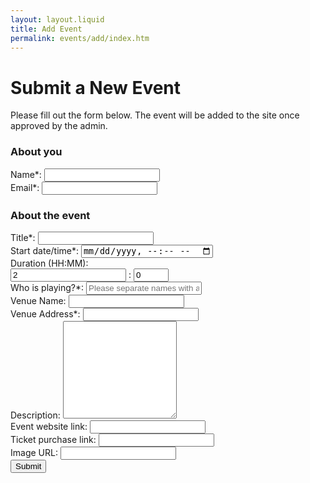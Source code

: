 ```yaml
---
layout: layout.liquid
title: Add Event
permalink: events/add/index.htm
---
```


# Submit a New Event

Please fill out the form below. The event will be added to the site once approved by the admin.

<form 
  class="new-event-form" 
  name="new-event-form" 
  method="POST" 
  action="/.netlify/functions/createEvent" 
>
  <input 
    type="hidden" 
    name="subject" 
    value="New Event Submission" 
  />
  <h3>About you</h3>
	<div class="form-field-container">
		<label for="username">Name*: </label>
		<input name="username" type="text" required>
	</div>
	<div class="form-field-container">
		<label for="email">Email*: </label>
		<input name="email" type="email" required>
	</div>
  <h3>About the event</h3>
	<div class="form-field-container">
		<label for="name">Title*: </label>
		<input name="name" type="text" required>
	</div>
	<div class="form-field-container">
		<label for="start">Start date/time*: </label>
		<input name="start" type="datetime-local" required>
	</div>
	<div class="form-field-container">
		<label for="hours">Duration (HH:MM): </label>
    <div class="form-field-group-duration">
      <input name="hours" type="number" value="2" min="0">
      :
      <input 
        name="minutes" 
        type="number" 
        value="0" 
        min="0" 
        max="59"
      >
    </div>
	</div>
	<div class="form-field-container">
		<label for="artists">Who is playing?*: </label>
		<input 
      name="artists" 
      type="text" 
      placeholder="Please separate names with a comma"
      required
    >
	</div>
	<div class="form-field-container">
		<label for="locationName">Venue Name: </label>
		<input name="locationName" type="text">
	</div>
	<div class="form-field-container">
		<label for="address">Venue Address*: </label>
		<input name="address" type="text" required>
	</div>
	<div class="form-field-container">
		<label for="desc">Description: </label>
		<textarea name="desc" rows="10"></textarea>
	</div>
	<div class="form-field-container">
		<label for="websiteUrl">Event website link: </label>
		<input name="websiteUrl" type="url">
	</div>
	<div class="form-field-container">
		<label for="ticketUrl">Ticket purchase link: </label>
		<input name="ticketUrl" type="url">
	</div>
	<div class="form-field-container">
		<label for="imageUrl">Image URL: </label>
		<input name="imageUrl" type="url">
	</div>
	<input name="submit" type="submit" value="Submit" class="btn">
</form>
